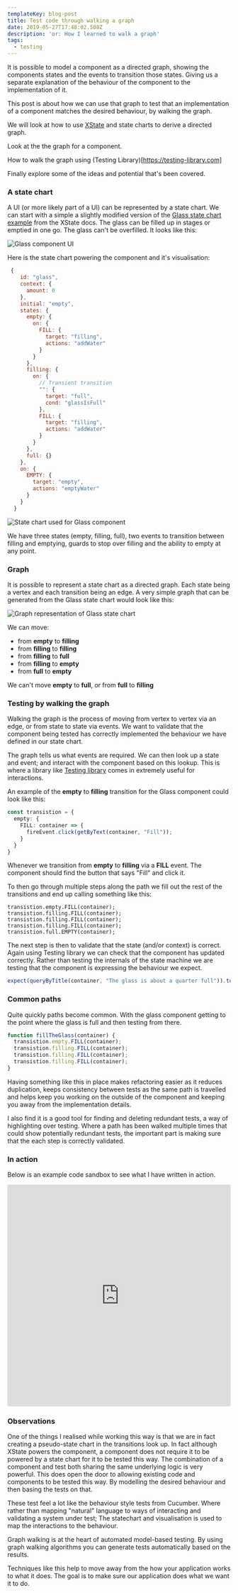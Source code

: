 ```yaml
---
templateKey: blog-post
title: Test code through walking a graph
date: 2019-05-27T17:48:02.508Z
description: 'or: How I learned to walk a graph'
tags:
  - testing
---
```

It is possible to model a component as a directed graph, showing the components states and the events to transition those states. Giving us a separate explanation of the behaviour of the component to the implementation of it.

This post is about how we can use that graph to test that an implementation of a component matches the desired behaviour, by walking the graph.

We will look at how to use [XState](https://xstate.js.org/docs/) and state charts to derive a directed graph.

Look at the the graph for a component.

How to walk the graph using (Testing Library)\[https://testing-library.com]

Finally explore some of the ideas and potential that's been covered.

### A state chart

A UI (or more likely part of a UI) can be represented by a state chart. We can start with a simple a slightly modified version of the [Glass state chart example](https://xstate.js.org/docs/guides/context.html#context) from the XState docs. 
The glass can be filled up in stages or emptied in one go. The glass can't be overfilled. It looks like this:

![Glass component UI](https://res.cloudinary.com/lazydayed/image/upload/v1559403349/glass-component_rkwr4f.png)

Here is the state chart powering the component and it's visualisation:

```js
 {
    id: "glass",
    context: {
      amount: 0
    },
    initial: "empty",
    states: {
      empty: {
        on: {
          FILL: {
            target: "filling",
            actions: "addWater"
          }
        }
      },
      filling: {
        on: {
          // Transient transition
          "": {
            target: "full",
            cond: "glassIsFull"
          },
          FILL: {
            target: "filling",
            actions: "addWater"
          }
        }
      },
      full: {}
    },
    on: {
      EMPTY: {
        target: "empty",
        actions: "emptyWater"
      }
    }
  }
```

![State chart used for Glass component](https://res.cloudinary.com/lazydayed/image/upload/v1559318478/glass-machine_eywwpc.png)

We have three states (empty, filling, full), two events to transition between filling and emptying, guards to stop over filling and the ability to empty at any point.

### Graph

It is possible to represent a state chart as a directed graph. Each state being a vertex and each transition being an edge. A very simple graph that can be generated from the Glass state chart would look like this:

![Graph representation of Glass state chart](https://res.cloudinary.com/lazydayed/image/upload/v1559319236/glass-machine-graph_i44noe.png)

We can move: 

* from **empty** to **filling**
* from **filling** to **filling**
* from **filling** to **full**
* from **filling** to **empty**
* from **full** to **empty**

We can't move **empty** to **full**, or from **full** to **filling**

### Testing by walking the graph

Walking the graph is the process of moving from vertex to vertex via an edge, or from state to state via events. We want to validate that the component being tested has correctly implemented the behaviour we have defined in our state chart. 

The graph tells us what events are required. We can then look up a state and event; and interact with the component based on this lookup. This is where a library like [Testing library](https://testing-library.com) comes in extremely useful for interactions.

An example of the **empty** to **filling** transition for the Glass component could look like this:

```typescript
const transistion = {
  empty: {
    FILL: container => {
      fireEvent.click(getByText(container, "Fill"));
    }
  }
}
```

Whenever we transition from **empty** to **filling** via a **FILL** event. The component should find the button that says "Fill" and click it.

To then go through multiple steps along the path we fill out the rest of the transitions and end up calling something like this:

```transition
transistion.empty.FILL(container);
transistion.filling.FILL(container);
transistion.filling.FILL(container);
transistion.filling.FILL(container);
transistion.full.EMPTY(container);
```

The next step is then to validate that the state (and/or context) is correct. Again using Testing library we can check that the component has updated correctly. Rather than testing the internals of the state machine we are testing that the component is expressing the behaviour we expect.

```typescript
expect(queryByTitle(container, "The glass is about a quarter full")).toBeTruthy();
```

### Common paths

Quite quickly paths become common. With the glass component getting to the point where the glass is full and then testing from there. 

```typescript
function fillTheGlass(container) {
  transistion.empty.FILL(container);
  transistion.filling.FILL(container);
  transistion.filling.FILL(container);
  transistion.filling.FILL(container);
}
```

Having something like this in place makes refactoring easier as it reduces duplication, keeps consistency between tests as the same path is travelled and helps keep you working on the outside of the component and keeping you away from the implementation details.

I also find it is a good tool for finding and deleting redundant tests, a way of highlighting over testing. Where a path has been walked multiple times that could show potentially redundant tests, the important part is making sure that the each step is correctly validated.

### In action

Below is an example code sandbox to see what I have written in action.

<iframe src="https://codesandbox.io/embed/graphwalkingtesting-ny8l6?fontsize=14" title="graph-walking-testing" allow="geolocation; microphone; camera; midi; vr; accelerometer; gyroscope; payment; ambient-light-sensor; encrypted-media" style="width:100%; height:500px; border:0; border-radius: 4px; overflow:hidden;" sandbox="allow-modals allow-forms allow-popups allow-scripts allow-same-origin"></iframe>

### Observations

One of the things I realised while working this way is that we are in fact creating a pseudo-state chart in the transitions look up. In fact although XState powers the component, a component does not require it to be powered by a state chart for it to be tested this way. The combination of a component and test both sharing the same underlying logic is very powerful. This does open the door to allowing existing code and components to be tested this way. By modelling the desired behaviour and then basing the tests on that. 

These test feel a lot like the behaviour style tests from Cucumber. Where rather than mapping "natural" language to ways of interacting and validating a system under test; The statechart and visualisation is used to map the interactions to the behaviour.

Graph walking is at the heart of automated model-based testing. By using graph walking algorithms you can generate tests automatically based on the results. 

Techniques like this help to move away from the how your application works to what it does. The goal is to make sure our application does what we want it to do.
